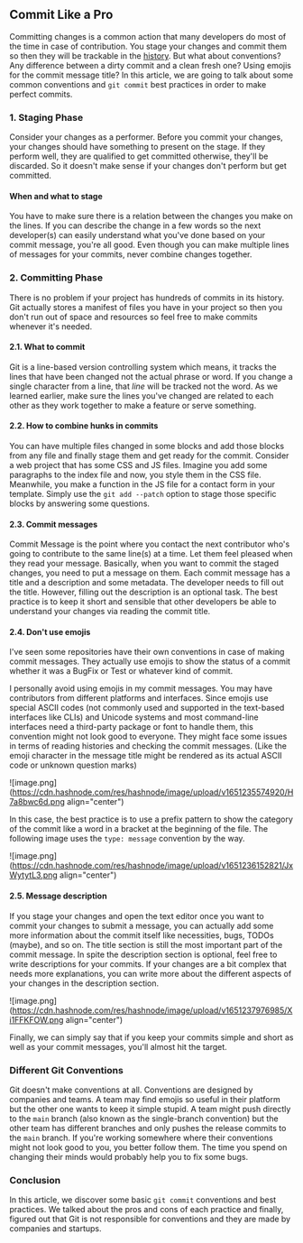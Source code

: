 ## Commit Like a Pro

Committing changes is a common action that many developers do most of the time in case of contribution. You stage your changes and commit them so then they will be trackable in the [history](https://git-scm.com/book/en/v2/Git-Basics-Viewing-the-Commit-History). But what about conventions? Any difference between a dirty commit and a clean fresh one? Using emojis for the commit message title? In this article, we are going to talk about some common conventions and `git commit` best practices in order to make perfect commits.

### 1. Staging Phase
Consider your changes as a performer. Before you commit your changes, your changes should have something to present on the stage. If they perform well, they are qualified to get committed otherwise, they'll be discarded. So it doesn't make sense if your changes don't perform but get committed.

#### When and what to stage
You have to make sure there is a relation between the changes you make on the lines. If you can describe the change in a few words so the next developer(s) can easily understand what you've done based on your commit message, you're all good. Even though you can make multiple lines of messages for your commits, never combine changes together.


### 2. Committing Phase

There is no problem if your project has hundreds of commits in its history. Git actually stores a manifest of files you have in your project so then you don't run out of space and resources so feel free to make commits whenever it's needed.

#### 2.1. What to commit
Git is a line-based version controlling system which means, it tracks the lines that have been changed not the actual phrase or word. If you change a single character from a line, that *line* will be tracked not the word. As we learned earlier, make sure the lines you've changed are related to each other as they work together to make a feature or serve something.

#### 2.2. How to combine hunks in commits
You can have multiple files changed in some blocks and add those blocks from any file and finally stage them and get ready for the commit. Consider a web project that has some CSS and JS files.  Imagine you add some paragraphs to the index file and now, you style them in the CSS file. Meanwhile, you make a function in the JS file for a contact form in your template. Simply use the `git add --patch` option to stage those specific blocks by answering some questions.

#### 2.3. Commit messages
Commit Message is the point where you contact the next contributor who's going to contribute to the same line(s) at a time. Let them feel pleased when they read your message. Basically, when you want to commit the staged changes, you need to put a message on them. Each commit message has a title and a description and some metadata. The developer needs to fill out the title. However, filling out the description is an optional task. The best practice is to keep it short and sensible that other developers be able to understand your changes via reading the commit title.

#### 2.4. Don't use emojis
I've seen some repositories have their own conventions in case of making commit messages. They actually use emojis to show the status of a commit whether it was a BugFix or Test or whatever kind of commit.

I personally avoid using emojis in my commit messages. You may have contributors from different platforms and interfaces. Since emojis use special ASCII codes (not commonly used and supported in the text-based interfaces like CLIs) and Unicode systems and most command-line interfaces need a third-party package or font to handle them, this convention might not look good to everyone. They might face some issues in terms of reading histories and checking the commit messages. (Like the emoji character in the message title might be rendered as its actual ASCII code or unknown question marks)

![image.png](https://cdn.hashnode.com/res/hashnode/image/upload/v1651235574920/H7a8bwc6d.png align="center")

In this case, the best practice is to use a prefix pattern to show the category of the commit like a word in a bracket at the beginning of the file. The following image uses the `type: message` convention by the way.

![image.png](https://cdn.hashnode.com/res/hashnode/image/upload/v1651236152821/JxWytytL3.png align="center")

#### 2.5. Message description
If you stage your changes and open the text editor once you want to commit your changes to submit a message, you can actually add some more information about the commit itself like necessities, bugs, TODOs (maybe), and so on. The title section is still the most important part of the commit message. In spite the description section is optional, feel free to write descriptions for your commits. If your changes are a bit complex that needs more explanations, you can write more about the different aspects of your changes in the description section.

![image.png](https://cdn.hashnode.com/res/hashnode/image/upload/v1651237976985/Xi1FFKFOW.png align="center")

Finally, we can simply say that if you keep your commits simple and short as well as your commit messages, you'll almost hit the target.

### Different Git Conventions
Git doesn't make conventions at all. Conventions are designed by companies and teams. A team may find emojis so useful in their platform but the other one wants to keep it simple stupid. A team might push directly to the `main` branch (also known as the single-branch convention) but the other team has different branches and only pushes the release commits to the `main` branch. If you're working somewhere where their conventions might not look good to you, you better follow them. The time you spend on changing their minds would probably help you to fix some bugs.

### Conclusion
In this article, we discover some basic `git commit` conventions and best practices. We talked about the pros and cons of each practice and finally, figured out that Git is not responsible for conventions and they are made by companies and startups.